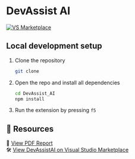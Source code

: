 # DevAssist AI

[![VS Marketplace](https://img.shields.io/visual-studio-marketplace/v/DevAssistAI.DevAssistAI?label=DevAssistAI&color=blue&logo=visualstudiocode)](https://marketplace.visualstudio.com/items?itemName=DevAssistAI.DevAssistAI)

## Local development setup

1. Clone the repository

    ```bash
    git clone 
    ```

2. Open the repo and install all dependencies

    ```bash
    cd DevAssist_AI
    npm install
    ```

3. Run the extension by pressing `f5`


## 🔗 Resources

📄 [View PDF Report](./DevAssistAI%20-%20Research%20Symposium%20Poste_rev1r.pdf)  
🛠️ [View DevAssistAI on Visual Studio Marketplace](https://marketplace.visualstudio.com/items?itemName=DevAssistAI.DevAssistAI)




